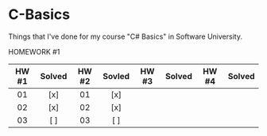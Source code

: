 C-Basics
========
Things that I've done for my course "C# Basics" in Software University.

HOMEWORK #1

|HW #1|Solved|HW #2| Sovled |HW #3|Solved|HW #4|Solved|
|:-:|:-:|:-:|:-:|:-:|:-:|:-:|:-:|
|01 |[x]|01 |[x]|||||
|02 |[x]|02 |[x]|||||
|03 |[ ]|03 |[ ]|||||
